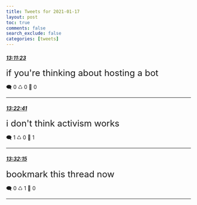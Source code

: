 ```yaml
---
title: Tweets for 2021-01-17
layout: post
toc: true
comments: false
search_exclude: false
categories: [tweets]
---
```



#### <a href = "https://twitter.com/deepfates/status/1350898534468337664">*13:11:23*</a>

<font size="5">if you're thinking about hosting a bot</font>



🗨️ 0 ♺ 0 🤍  0   

---
    
#### <a href = "https://twitter.com/deepfates/status/1350901375413018624">*13:22:41*</a>

<font size="5">i don't think activism works</font>



🗨️ 1 ♺ 0 🤍  1   

---
    
#### <a href = "https://twitter.com/deepfates/status/1350903785577594881">*13:32:15*</a>

<font size="5">bookmark this thread now</font>



🗨️ 0 ♺ 1 🤍  0   

---
    
            
